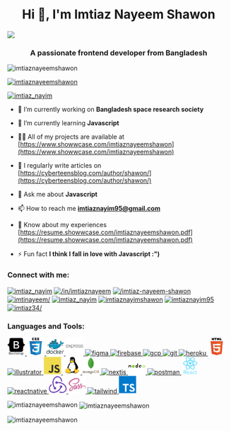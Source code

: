 <h1 align="center">Hi 👋, I'm Imtiaz Nayeem Shawon</h1>
<img align="center"  src="https://res.cloudinary.com/de4rvmslk/image/upload/w_1600/f_auto,q_auto/JavaScript_For_Loop_Statements.png"></img>
<h3 align="center">A passionate frontend developer from Bangladesh</h3>

<p align="left"> <img src="https://komarev.com/ghpvc/?username=imtiaznayeemshawon&label=Profile%20views&color=0e75b6&style=flat" alt="imtiaznayeemshawon" /> </p>

<p align="left"> <a href="https://github.com/ryo-ma/github-profile-trophy"><img src="https://github-profile-trophy.vercel.app/?username=imtiaznayeemshawon" alt="imtiaznayeemshawon" /></a> </p>

<p align="left"> <a href="https://twitter.com/imtiaz_nayim" target="blank"><img src="https://img.shields.io/twitter/follow/imtiaz_nayim?logo=twitter&style=for-the-badge" alt="imtiaz_nayim" /></a> </p>

- 🔭 I’m currently working on **Bangladesh space research society**

- 🌱 I’m currently learning **Javascript**

- 👨‍💻 All of my projects are available at [https://www.showwcase.com/imtiaznayeemshawon](https://www.showwcase.com/imtiaznayeemshawon)

- 📝 I regularly write articles on [https://cyberteensblog.com/author/shawon/](https://cyberteensblog.com/author/shawon/)

- 💬 Ask me about **Javascript**

- 📫 How to reach me **imtiaznayim95@gmail.com**

- 📄 Know about my experiences [https://resume.showwcase.com/imtiaznayeemshawon.pdf](https://resume.showwcase.com/imtiaznayeemshawon.pdf)

- ⚡ Fun fact **I think I fall in love with Javascript :")**

<h3 align="left">Connect with me:</h3>
<p align="left">
<a href="https://twitter.com/imtiaz_nayim" target="blank"><img align="center" src="https://raw.githubusercontent.com/rahuldkjain/github-profile-readme-generator/master/src/images/icons/Social/twitter.svg" alt="imtiaz_nayim" height="30" width="40" /></a>
<a href="https://linkedin.com/in//in/imtiaznayeem" target="blank"><img align="center" src="https://raw.githubusercontent.com/rahuldkjain/github-profile-readme-generator/master/src/images/icons/Social/linked-in-alt.svg" alt="/in/imtiaznayeem" height="30" width="40" /></a>
<a href="https://stackoverflow.com/users//imtiaz-nayeem-shawon" target="blank"><img align="center" src="https://raw.githubusercontent.com/rahuldkjain/github-profile-readme-generator/master/src/images/icons/Social/stack-overflow.svg" alt="/imtiaz-nayeem-shawon" height="30" width="40" /></a>
<a href="https://fb.com/imtinayeem/" target="blank"><img align="center" src="https://raw.githubusercontent.com/rahuldkjain/github-profile-readme-generator/master/src/images/icons/Social/facebook.svg" alt="imtinayeem/" height="30" width="40" /></a>
<a href="https://instagram.com/imtiaz_nayim" target="blank"><img align="center" src="https://raw.githubusercontent.com/rahuldkjain/github-profile-readme-generator/master/src/images/icons/Social/instagram.svg" alt="imtiaz_nayim" height="30" width="40" /></a>
<a href="https://www.behance.net/imtiaznayimshawon" target="blank"><img align="center" src="https://raw.githubusercontent.com/rahuldkjain/github-profile-readme-generator/master/src/images/icons/Social/behance.svg" alt="imtiaznayimshawon" height="30" width="40" /></a>
<a href="https://www.hackerrank.com/imtiaznayim95" target="blank"><img align="center" src="https://raw.githubusercontent.com/rahuldkjain/github-profile-readme-generator/master/src/images/icons/Social/hackerrank.svg" alt="imtiaznayim95" height="30" width="40" /></a>
<a href="https://www.leetcode.com/imtiaz34/" target="blank"><img align="center" src="https://raw.githubusercontent.com/rahuldkjain/github-profile-readme-generator/master/src/images/icons/Social/leet-code.svg" alt="imtiaz34/" height="30" width="40" /></a>
</p>

<h3 align="left">Languages and Tools:</h3>
<p align="left"> <a href="https://getbootstrap.com" target="_blank" rel="noreferrer"> <img src="https://raw.githubusercontent.com/devicons/devicon/master/icons/bootstrap/bootstrap-plain-wordmark.svg" alt="bootstrap" width="40" height="40"/> </a> <a href="https://www.w3schools.com/css/" target="_blank" rel="noreferrer"> <img src="https://raw.githubusercontent.com/devicons/devicon/master/icons/css3/css3-original-wordmark.svg" alt="css3" width="40" height="40"/> </a> <a href="https://www.docker.com/" target="_blank" rel="noreferrer"> <img src="https://raw.githubusercontent.com/devicons/devicon/master/icons/docker/docker-original-wordmark.svg" alt="docker" width="40" height="40"/> </a> <a href="https://expressjs.com" target="_blank" rel="noreferrer"> <img src="https://raw.githubusercontent.com/devicons/devicon/master/icons/express/express-original-wordmark.svg" alt="express" width="40" height="40"/> </a> <a href="https://www.figma.com/" target="_blank" rel="noreferrer"> <img src="https://www.vectorlogo.zone/logos/figma/figma-icon.svg" alt="figma" width="40" height="40"/> </a> <a href="https://firebase.google.com/" target="_blank" rel="noreferrer"> <img src="https://www.vectorlogo.zone/logos/firebase/firebase-icon.svg" alt="firebase" width="40" height="40"/> </a> <a href="https://cloud.google.com" target="_blank" rel="noreferrer"> <img src="https://www.vectorlogo.zone/logos/google_cloud/google_cloud-icon.svg" alt="gcp" width="40" height="40"/> </a> <a href="https://git-scm.com/" target="_blank" rel="noreferrer"> <img src="https://www.vectorlogo.zone/logos/git-scm/git-scm-icon.svg" alt="git" width="40" height="40"/> </a> <a href="https://heroku.com" target="_blank" rel="noreferrer"> <img src="https://www.vectorlogo.zone/logos/heroku/heroku-icon.svg" alt="heroku" width="40" height="40"/> </a> <a href="https://www.w3.org/html/" target="_blank" rel="noreferrer"> <img src="https://raw.githubusercontent.com/devicons/devicon/master/icons/html5/html5-original-wordmark.svg" alt="html5" width="40" height="40"/> </a> <a href="https://www.adobe.com/in/products/illustrator.html" target="_blank" rel="noreferrer"> <img src="https://www.vectorlogo.zone/logos/adobe_illustrator/adobe_illustrator-icon.svg" alt="illustrator" width="40" height="40"/> </a> <a href="https://developer.mozilla.org/en-US/docs/Web/JavaScript" target="_blank" rel="noreferrer"> <img src="https://raw.githubusercontent.com/devicons/devicon/master/icons/javascript/javascript-original.svg" alt="javascript" width="40" height="40"/> </a> <a href="https://www.linux.org/" target="_blank" rel="noreferrer"> <img src="https://raw.githubusercontent.com/devicons/devicon/master/icons/linux/linux-original.svg" alt="linux" width="40" height="40"/> </a> <a href="https://www.mongodb.com/" target="_blank" rel="noreferrer"> <img src="https://raw.githubusercontent.com/devicons/devicon/master/icons/mongodb/mongodb-original-wordmark.svg" alt="mongodb" width="40" height="40"/> </a> <a href="https://nextjs.org/" target="_blank" rel="noreferrer"> <img src="https://cdn.worldvectorlogo.com/logos/nextjs-2.svg" alt="nextjs" width="40" height="40"/> </a> <a href="https://nodejs.org" target="_blank" rel="noreferrer"> <img src="https://raw.githubusercontent.com/devicons/devicon/master/icons/nodejs/nodejs-original-wordmark.svg" alt="nodejs" width="40" height="40"/> </a> <a href="https://postman.com" target="_blank" rel="noreferrer"> <img src="https://www.vectorlogo.zone/logos/getpostman/getpostman-icon.svg" alt="postman" width="40" height="40"/> </a> <a href="https://reactjs.org/" target="_blank" rel="noreferrer"> <img src="https://raw.githubusercontent.com/devicons/devicon/master/icons/react/react-original-wordmark.svg" alt="react" width="40" height="40"/> </a> <a href="https://reactnative.dev/" target="_blank" rel="noreferrer"> <img src="https://reactnative.dev/img/header_logo.svg" alt="reactnative" width="40" height="40"/> </a> <a href="https://redux.js.org" target="_blank" rel="noreferrer"> <img src="https://raw.githubusercontent.com/devicons/devicon/master/icons/redux/redux-original.svg" alt="redux" width="40" height="40"/> </a> <a href="https://sass-lang.com" target="_blank" rel="noreferrer"> <img src="https://raw.githubusercontent.com/devicons/devicon/master/icons/sass/sass-original.svg" alt="sass" width="40" height="40"/> </a> <a href="https://tailwindcss.com/" target="_blank" rel="noreferrer"> <img src="https://www.vectorlogo.zone/logos/tailwindcss/tailwindcss-icon.svg" alt="tailwind" width="40" height="40"/> </a> <a href="https://www.typescriptlang.org/" target="_blank" rel="noreferrer"> <img src="https://raw.githubusercontent.com/devicons/devicon/master/icons/typescript/typescript-original.svg" alt="typescript" width="40" height="40"/> </a> </p>

<p><img align="left" src="https://github-readme-stats.vercel.app/api/top-langs?username=imtiaznayeemshawon&show_icons=true&locale=en&layout=compact" alt="imtiaznayeemshawon" /></p>

<p>&nbsp;<img align="center" src="https://github-readme-stats.vercel.app/api?username=imtiaznayeemshawon&show_icons=true&locale=en" alt="imtiaznayeemshawon" /></p>

<p><img align="center" src="https://github-readme-streak-stats.herokuapp.com/?user=imtiaznayeemshawon&" alt="imtiaznayeemshawon" /></p>
